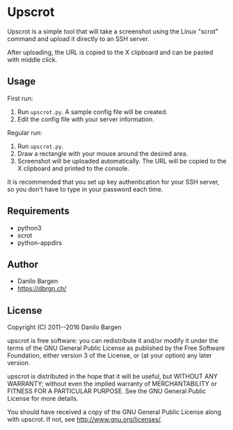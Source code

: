 # Upscrot

Upscrot is a simple tool that will take a screenshot using the Linux "scrot"
command and upload it directly to an SSH server.

After uploading, the URL is copied to the X clipboard and can be pasted with
middle click.

## Usage

First run:

1. Run `upscrot.py`. A sample config file will be created.
2. Edit the config file with your server information.

Regular run:

1. Run `upscrot.py`.
2. Draw a rectangle with your mouse around the desired area.
3. Screenshot will be uploaded automatically. The URL will be
   copied to the X clipboard and printed to the console.

It is recommended that you set up key authentication for your SSH server, so
you don't have to type in your password each time.

## Requirements

* python3
* scrot
* python-appdirs

## Author

* Danilo Bargen
* https://dbrgn.ch/

## License

Copyright (C) 2011--2016 Danilo Bargen

upscrot is free software: you can redistribute it and/or modify it under the
terms of the GNU General Public License as published by the Free Software
Foundation, either version 3 of the License, or (at your option) any later
version.

upscrot is distributed in the hope that it will be useful, but WITHOUT ANY
WARRANTY; without even the implied warranty of MERCHANTABILITY or FITNESS FOR A
PARTICULAR PURPOSE. See the GNU General Public License for more details.

You should have received a copy of the GNU General Public License along with
upscrot. If not, see http://www.gnu.org/licenses/.
